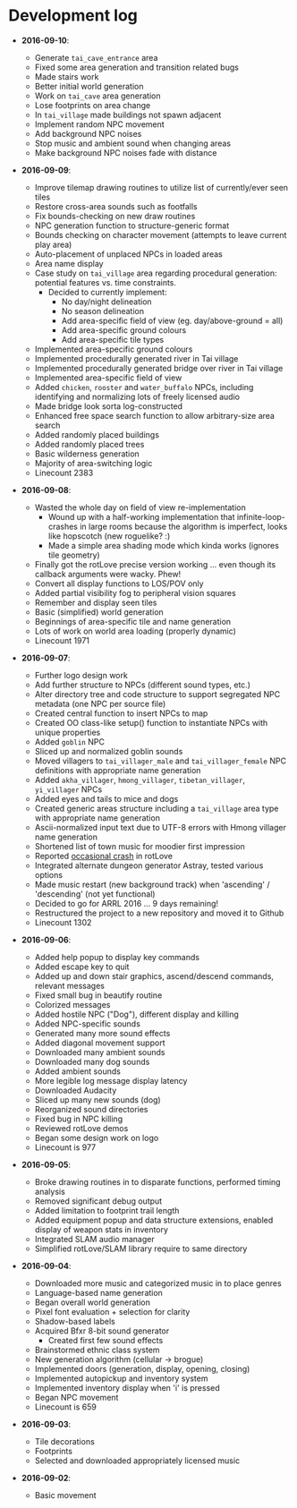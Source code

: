 # Development log

 * __2016-09-10__:
    - Generate `tai_cave_entrance` area
    - Fixed some area generation and transition related bugs
    - Made stairs work
    - Better initial world generation
    - Work on `tai_cave` area generation
    - Lose footprints on area change
    - In `tai_village` made buildings not spawn adjacent
    - Implement random NPC movement
    - Add background NPC noises
    - Stop music and ambient sound when changing areas
    - Make background NPC noises fade with distance

 * __2016-09-09__:
    - Improve tilemap drawing routines to utilize list of currently/ever seen tiles
    - Restore cross-area sounds such as footfalls
    - Fix bounds-checking on new draw routines
    - NPC generation function to structure-generic format
    - Bounds checking on character movement (attempts to leave current play area)
    - Auto-placement of unplaced NPCs in loaded areas
    - Area name display
    - Case study on `tai_village` area regarding procedural generation: potential features vs. time constraints.
       - Decided to currently implement:
          - No day/night delineation
          - No season delineation
          - Add area-specific field of view (eg. day/above-ground = all)
          - Add area-specific ground colours
          - Add area-specific tile types
    - Implemented area-specific ground colours
    - Implemented procedurally generated river in Tai village
    - Implemented procedurally generated bridge over river in Tai village
    - Implemented area-specific field of view
    - Added `chicken`, `rooster` and `water_buffalo` NPCs, including identifying and normalizing lots of freely licensed audio
    - Made bridge look sorta log-constructed
    - Enhanced free space search function to allow arbitrary-size area search
    - Added randomly placed buildings
    - Added randomly placed trees
    - Basic wilderness generation
    - Majority of area-switching logic
    - Linecount 2383

 * __2016-09-08__:
    - Wasted the whole day on field of view re-implementation
      - Wound up with a half-working implementation that infinite-loop-crashes in large rooms because the algorithm is imperfect, looks like hopscotch (new roguelike? :)
      - Made a simple area shading mode which kinda works (ignores tile geometry)
    - Finally got the rotLove precise version working ... even though its callback arguments were wacky. Phew!
    - Convert all display functions to LOS/POV only
    - Added partial visibility fog to peripheral vision squares
    - Remember and display seen tiles
    - Basic (simplified) world generation
    - Beginnings of area-specific tile and name generation
    - Lots of work on world area loading (properly dynamic)
    - Linecount 1971

 * __2016-09-07__:
    - Further logo design work
    - Add further structure to NPCs (different sound types, etc.)
    - Alter directory tree and code structure to support segregated NPC metadata (one NPC per source file)
    - Created central function to insert NPCs to map
    - Created OO class-like setup() function to instantiate NPCs with unique properties
    - Added `goblin` NPC
    - Sliced up and normalized goblin sounds
    - Moved villagers to `tai_villager_male` and `tai_villager_female` NPC definitions with appropriate name generation
    - Added `akha_villager`, `hmong_villager`, `tibetan_villager`, `yi_villager` NPCs
    - Added eyes and tails to mice and dogs
    - Created generic areas structure including a `tai_village` area type with appropriate name generation
    - Ascii-normalized input text due to UTF-8 errors with Hmong villager name generation
    - Shortened list of town music for moodier first impression
    - Reported [occasional crash](https://github.com/paulofmandown/rotLove/issues/10) in rotLove
    - Integrated alternate dungeon generator Astray, tested various options
    - Made music restart (new background track) when 'ascending' / 'descending' (not yet functional)
    - Decided to go for ARRL 2016 ... 9 days remaining!
    - Restructured the project to a new repository and moved it to Github
    - Linecount 1302

 * __2016-09-06__:
    - Added help popup to display key commands
    - Added escape key to quit
    - Added up and down stair graphics, ascend/descend commands, relevant messages
    - Fixed small bug in beautify routine
    - Colorized messages
    - Added hostile NPC ("Dog"), different display and killing
    - Added NPC-specific sounds
    - Generated many more sound effects
    - Added diagonal movement support
    - Downloaded many ambient sounds
    - Downloaded many dog sounds
    - Added ambient sounds
    - More legible log message display latency
    - Downloaded Audacity
    - Sliced up many new sounds (dog)
    - Reorganized sound directories
    - Fixed bug in NPC killing
    - Reviewed rotLove demos
    - Began some design work on logo
    - Linecount is 977

 * __2016-09-05__:
    - Broke drawing routines in to disparate functions, performed timing analysis
    - Removed significant debug output
    - Added limitation to footprint trail length
    - Added equipment popup and data structure extensions, enabled display of weapon stats in inventory
    - Integrated SLAM audio manager
    - Simplified rotLove/SLAM library require to same directory

 * __2016-09-04__:
    - Downloaded more music and categorized music in to place genres
    - Language-based name generation
    - Began overall world generation
    - Pixel font evaluation + selection for clarity
    - Shadow-based labels
    - Acquired Bfxr 8-bit sound generator
       - Created first few sound effects
    - Brainstormed ethnic class system
    - New generation algorithm (cellular -> brogue)
    - Implemented doors (generation, display, opening, closing)
    - Implemented autopickup and inventory system
    - Implemented inventory display when 'i' is pressed
    - Began NPC movement
    - Linecount is 659

 * __2016-09-03__:
    - Tile decorations
    - Footprints
    - Selected and downloaded appropriately licensed music 
 
 * __2016-09-02__:
    - Basic movement
